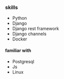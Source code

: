### skills

* Python
* Django
* Django rest framework
* Django channels
* Docker

 #### familiar with
* Postgresql
* Js
* Linux


<!---
MohammadOshkooh/MohammadOshkooh is a ✨ special ✨ repository because its `README.md` (this file) appears on your GitHub profile.
You can click the Preview link to take a look at your changes.
--->
